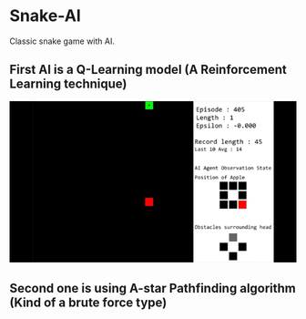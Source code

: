 # Snake-AI
Classic snake game with AI. 

## First AI is a Q-Learning model (A Reinforcement Learning technique)

![](gameplay1.gif)


## Second one is using A-star Pathfinding algorithm (Kind of a brute force type)
